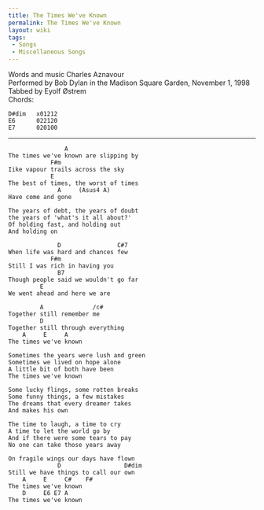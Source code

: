 ```yaml
---
title: The Times We've Known
permalink: The Times We've Known
layout: wiki
tags:
 - Songs
 - Miscellaneous Songs
---
```


Words and music Charles Aznavour  
Performed by Bob Dylan in the Madison Square Garden, November 1, 1998  
Tabbed by Eyolf Østrem  
 Chords:

    D#dim   x01212
    E6      022120
    E7      020100

* * * * *

                    A
    The times we've known are slipping by
                F#m
    Iike vapour trails across the sky
                E
    The best of times, the worst of times
                  A     (Asus4 A)
    Have come and gone

    The years of debt, the years of doubt
    the years of 'what's it all about?'
    Of holding fast, and holding out
    And holding on

                  D                C#7
    When life was hard and chances few
                F#m
    Still I was rich in having you
                  B7
    Though people said we wouldn't go far
             E
    We went ahead and here we are

             A              /c#
    Together still remember me
             D
    Together still through everything
        A     E     A
    The times we've known

    Sometimes the years were lush and green
    Sometimes we lived on hope alone
    A little bit of both have been
    The times we've known

    Some lucky flings, some rotten breaks
    Some funny things, a few mistakes
    The dreams that every dreamer takes
    And makes his own

    The time to laugh, a time to cry
    A time to let the world go by
    And if there were some tears to pay
    No one can take those years away

    On fragile wings our days have flown
                  D                  D#dim
    Still we have things to call our own
        A     E     C#    F#
    The times we've known
        D     E6 E7 A
    The times we've known
